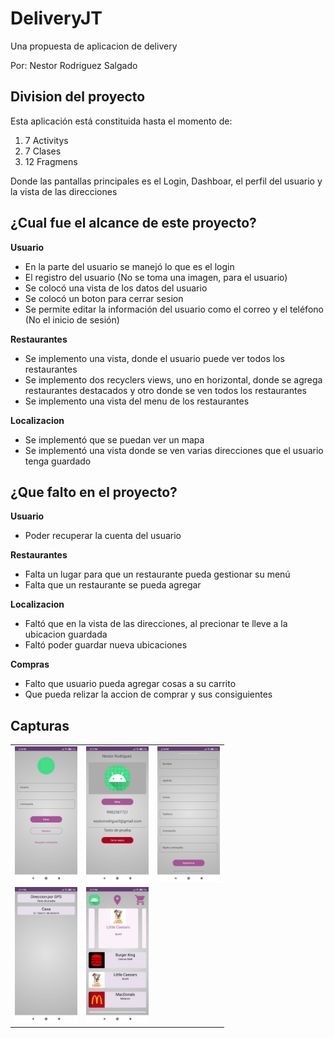# DeliveryJT
Una propuesta de aplicacion de delivery

Por: Nestor Rodriguez Salgado


## Division del proyecto

Esta aplicación está constituida hasta el momento de:

1. 7 Activitys
2. 7 Clases
3. 12 Fragmens

Donde las pantallas principales es el Login, Dashboar, el perfil del usuario y la vista de las direcciones



## ¿Cual fue el alcance de este proyecto?

**Usuario**

* En la parte del usuario se manejó lo que es el login
* El registro del usuario (No se toma una imagen, para el usuario)
* Se colocó una vista de los datos del usuario
* Se colocó un boton para cerrar sesion
* Se permite editar la información del usuario como el correo y el teléfono (No el inicio de sesión)

**Restaurantes**

* Se implemento una vista, donde el usuario puede ver todos los restaurantes
* Se implemento dos recyclers views, uno en horizontal, donde se agrega restaurantes destacados y otro donde se ven todos los restaurantes
* Se implemento una vista del menu de los restaurantes

**Localizacion**

* Se implementó que se puedan ver un mapa
* Se implementó una vista donde se ven varias direcciones que el usuario tenga guardado

## ¿Que falto en el proyecto?

**Usuario**

* Poder recuperar la cuenta del usuario

**Restaurantes**

* Falta un lugar para que un restaurante pueda gestionar su menú
* Falta que un restaurante se pueda agregar 

**Localizacion**

* Faltó que en la vista de las direcciones, al precionar te lleve a la ubicacion guardada
* Faltó poder guardar nueva ubicaciones

**Compras**

* Falto que usuario pueda agregar cosas a su carrito
* Que pueda relizar la accion de comprar y sus consiguientes

## Capturas

| | ||
|--|--|--|
|<img src="img/Login.jpeg" alt="drawing" style="width:100px;"/> |<img src="img/Perfil.jpeg" alt="drawing" style="width:100px;"/>|<img src="img/Registro.jpeg" alt="drawing" style="width:100px;"/>|
|<img src="img/Ubicaciones.jpeg" alt="drawing" style="width:100px;"/>|<img src="img/Dashboard.jpeg" alt="drawing" style="width:100px;"/>||
